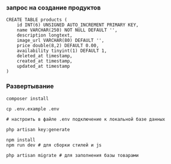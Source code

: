 ### запрос на создание продуктов

    CREATE TABLE products (
        id INT(6) UNSIGNED AUTO_INCREMENT PRIMARY KEY,
        name VARCHAR(250) NOT NULL DEFAULT '',
        description longtext,
        image_url VARCHAR(80) DEFAULT '',
        price double(8,2) DEFAULT 0.00,
        availability tinyint(1) DEFAULT 1,
        deleted_at timestamp,
        created_at timestamp,
        updated_at timestamp
    )


### Развертывание
    composer install
    
    cp .env.example .env
    
    # настроить в файле .env подключение к локальной базе данных
    
    php artisan key:generate
    
    npm install
    npm run dev # для сборки стилей и js

    php artisan migrate # для заполнения базы товарами
